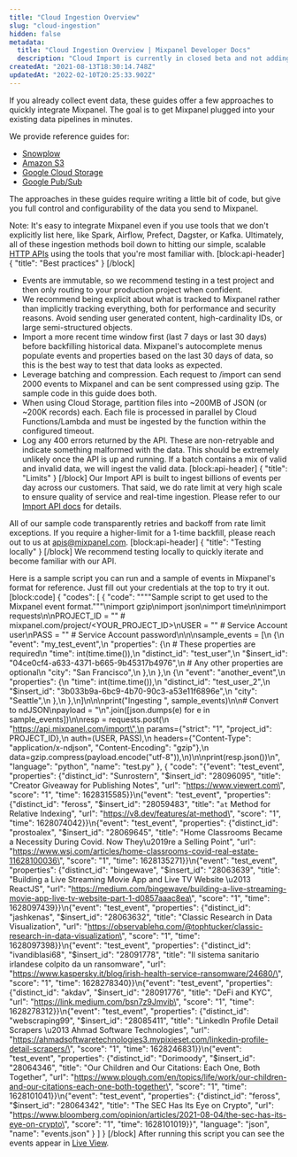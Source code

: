 ```yaml
---
title: "Cloud Ingestion Overview"
slug: "cloud-ingestion"
hidden: false
metadata: 
  title: "Cloud Ingestion Overview | Mixpanel Developer Docs"
  description: "Cloud Import is currently in closed beta and not adding new projects. If you would like to learn more, you can read about the feature here."
createdAt: "2021-08-13T18:30:14.748Z"
updatedAt: "2022-02-10T20:25:33.902Z"
---
```

If you already collect event data, these guides offer a few approaches to quickly integrate Mixpanel. The goal is to get Mixpanel plugged into your existing data pipelines in minutes. 

We provide reference guides for:
* [Snowplow](doc:snowplow)
* [Amazon S3](doc:s3-import)
* [Google Cloud Storage](doc:gcs-import)
* [Google Pub/Sub](doc:google-pubsub)

The approaches in these guides require writing a little bit of code, but give you full control and configurability of the data you send to Mixpanel.

Note: It's easy to integrate Mixpanel even if you use tools that we don't explicitly list here, like Spark, Airflow, Prefect, Dagster, or Kafka. Ultimately, all of these ingestion methods boil down to hitting our simple, scalable [HTTP APIs](ref:import-events) using the tools that you're most familiar with.
[block:api-header]
{
  "title": "Best practices"
}
[/block]
* Events are immutable, so we recommend testing in a test project and then only routing to your production project when confident.
*  We recommend being explicit about what is tracked to Mixpanel rather than implicitly tracking everything, both for performance and security reasons. Avoid sending user generated content, high-cardinality IDs, or large semi-structured objects.
* Import a more recent time window first (last 7 days or last 30 days) before backfilling historical data. Mixpanel's autocomplete menus populate events and properties based on the last 30 days of data, so this is the best way to test that data looks as expected.
* Leverage batching and compression. Each request to /import can send 2000 events to Mixpanel and can be sent compressed using gzip. The sample code in this guide does both.
* When using Cloud Storage, partition files into ~200MB of JSON (or ~200K records) each. Each file is processed in parallel by Cloud Functions/Lambda and must be ingested by the function within the configured timeout.
* Log any 400 errors returned by the API. These are non-retryable and indicate something malformed with the data. This should be extremely unlikely once the API is up and running. If a batch contains a mix of valid and invalid data, we will ingest the valid data.
[block:api-header]
{
  "title": "Limits"
}
[/block]
Our Import API is built to ingest billions of events per day across our customers. That said, we do rate limit at very high scale to ensure quality of service and real-time ingestion. Please refer to our [Import API docs](ref:import-events) for details.

All of our sample code transparently retries and backoff from rate limit exceptions. If you require a higher-limit for a 1-time backfill, please reach out to us at apis@mixpanel.com.
[block:api-header]
{
  "title": "Testing locally"
}
[/block]
We recommend testing locally to quickly iterate and become familiar with our API.

Here is a sample script you can run and a sample of events in Mixpanel's format for reference. Just fill out your credentials at the top to try it out.
[block:code]
{
  "codes": [
    {
      "code": "\"\"\"Sample script to get used to the Mixpanel event format.\"\"\"\nimport gzip\nimport json\nimport time\n\nimport requests\n\nPROJECT_ID = \"\"  # mixpanel.com/project/<YOUR_PROJECT_ID>\nUSER = \"\"  # Service Account user\nPASS = \"\"  # Service Account password\n\n\nsample_events = [\n    {\n        \"event\": \"my_test_event\",\n        \"properties\": {\n            # These properties are required\n            \"time\": int(time.time()),\n            \"distinct_id\": \"test_user\",\n            \"$insert_id\": \"04ce0cf4-a633-4371-b665-9b45317b4976\",\n            # Any other properties are optional\n            \"city\": \"San Francisco\",\n        },\n    },\n    {\n        \"event\": \"another_event\",\n        \"properties\": {\n            \"time\": int(time.time()),\n            \"distinct_id\": \"test_user_2\",\n            \"$insert_id\": \"3b033b9a-6bc9-4b70-90c3-a53e11f6896e\",\n            \"city\": \"Seattle\",\n        },\n    },\n]\n\n\nprint(\"Ingesting \", sample_events)\n\n# Convert to ndJSON\npayload = \"\\n\".join([json.dumps(e) for e in sample_events])\n\nresp = requests.post(\n    \"https://api.mixpanel.com/import\",\n    params={\"strict\": \"1\", \"project_id\": PROJECT_ID},\n    auth=(USER, PASS),\n    headers={\"Content-Type\": \"application/x-ndjson\", \"Content-Encoding\": \"gzip\"},\n    data=gzip.compress(payload.encode(\"utf-8\")),\n)\n\nprint(resp.json())\n",
      "language": "python",
      "name": "test.py"
    },
    {
      "code": "{\"event\": \"test_event\", \"properties\": {\"distinct_id\": \"Sunrostern\", \"$insert_id\": \"28096095\", \"title\": \"Creator Giveaway for Publishing Notes\", \"url\": \"https://www.viewert.com\", \"score\": \"1\", \"time\": 1628315585}}\n{\"event\": \"test_event\", \"properties\": {\"distinct_id\": \"feross\", \"$insert_id\": \"28059483\", \"title\": \"`at` Method for Relative Indexing\", \"url\": \"https://v8.dev/features/at-method\", \"score\": \"1\", \"time\": 1628074042}}\n{\"event\": \"test_event\", \"properties\": {\"distinct_id\": \"prostoalex\", \"$insert_id\": \"28069645\", \"title\": \"Home Classrooms Became a Necessity During Covid. Now They\\u2019re a Selling Point\", \"url\": \"https://www.wsj.com/articles/home-classrooms-covid-real-estate-11628100036\", \"score\": \"1\", \"time\": 1628135271}}\n{\"event\": \"test_event\", \"properties\": {\"distinct_id\": \"bingewave\", \"$insert_id\": \"28063639\", \"title\": \"Building a Live Streaming Movie App and Live TV Website \\u2013 ReactJS\", \"url\": \"https://medium.com/bingewave/building-a-live-streaming-movie-app-live-tv-website-part-1-d0857aaac8ea\", \"score\": \"1\", \"time\": 1628097439}}\n{\"event\": \"test_event\", \"properties\": {\"distinct_id\": \"jashkenas\", \"$insert_id\": \"28063632\", \"title\": \"Classic Research in Data Visualization\", \"url\": \"https://observablehq.com/@tophtucker/classic-research-in-data-visualization\", \"score\": \"1\", \"time\": 1628097398}}\n{\"event\": \"test_event\", \"properties\": {\"distinct_id\": \"ivandiblasi68\", \"$insert_id\": \"28091778\", \"title\": \"Il sistema sanitario irlandese colpito da un ransomware\", \"url\": \"https://www.kaspersky.it/blog/irish-health-service-ransomware/24680/\", \"score\": \"1\", \"time\": 1628278340}}\n{\"event\": \"test_event\", \"properties\": {\"distinct_id\": \"akdav\", \"$insert_id\": \"28091776\", \"title\": \"DeFi and KYC\", \"url\": \"https://link.medium.com/bsn7z9Jmvib\", \"score\": \"1\", \"time\": 1628278312}}\n{\"event\": \"test_event\", \"properties\": {\"distinct_id\": \"webscraping99\", \"$insert_id\": \"28085411\", \"title\": \"LinkedIn Profile Detail Scrapers \\u2013 Ahmad Software Technologies\", \"url\": \"https://ahmadsoftwaretechnologies3.mypixieset.com/linkedin-profile-detail-scrapers/\", \"score\": \"1\", \"time\": 1628246831}}\n{\"event\": \"test_event\", \"properties\": {\"distinct_id\": \"Dorimoody\", \"$insert_id\": \"28064346\", \"title\": \"Our Children and Our Citations: Each One, Both Together\", \"url\": \"https://www.plough.com/en/topics/life/work/our-children-and-our-citations-each-one-both-together\", \"score\": \"1\", \"time\": 1628101041}}\n{\"event\": \"test_event\", \"properties\": {\"distinct_id\": \"feross\", \"$insert_id\": \"28064342\", \"title\": \"The SEC Has Its Eye on Crypto\", \"url\": \"https://www.bloomberg.com/opinion/articles/2021-08-04/the-sec-has-its-eye-on-crypto\", \"score\": \"1\", \"time\": 1628101019}}",
      "language": "json",
      "name": "events.json"
    }
  ]
}
[/block]
After running this script you can see the events appear in [Live View](http://mixpanel.com/report/live).
